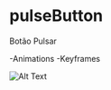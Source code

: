 # pulseButton
Botão Pulsar 

-Animations
-Keyframes

![Alt Text](https://github.com/cleyderfelipe/gifs/blob/main/gif%20(1).gif)
